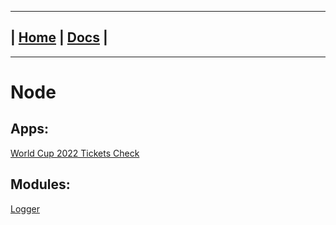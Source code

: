 ---------------------------------------------------------------
| [Home](/README.md) | [Docs](/docs/README.md) |
---------------------------------------------------------------

*********************

# Node

## Apps:

[World Cup 2022 Tickets Check](/node/apps/world-cup-2022/world-cup-tickets-check/README.md)

## Modules:

[Logger](/node/modules/nbrest-logger/README.md)
